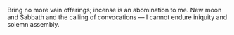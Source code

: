 Bring no more vain offerings; incense is an abomination to me. New moon and Sabbath and the calling of convocations — I cannot endure iniquity and solemn assembly.
